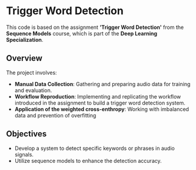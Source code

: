 # Trigger Word Detection

This code is based on the assignment **'Trigger Word Detection'** from the **Sequence Models** course, which is part of the **Deep Learning Specialization**.

## Overview

The project involves:

- **Manual Data Collection**: Gathering and preparing audio data for training and evaluation.
- **Workflow Reproduction**: Implementing and replicating the workflow introduced in the assignment to build a trigger word detection system.
- **Application of the weighted cross-enthropy**: Working with imbalanced data and prevention of overfitting

  
## Objectives

- Develop a system to detect specific keywords or phrases in audio signals.
- Utilize sequence models to enhance the detection accuracy.
